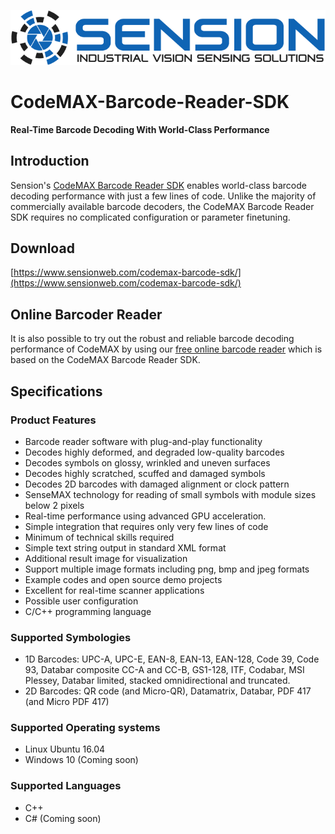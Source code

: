 ![original](images/webpageLogo.png?raw=true)

CodeMAX-Barcode-Reader-SDK
==================
**Real-Time Barcode Decoding With World-Class Performance**

Introduction
----------------
Sension's [CodeMAX Barcode Reader SDK](https://www.sensionweb.com/codemax-barcode-sdk/) enables world-class barcode decoding performance with just a few lines of code. Unlike the majority of commercially available barcode decoders, the CodeMAX Barcode Reader SDK requires no complicated configuration or parameter finetuning. 

Download
-------------
[https://www.sensionweb.com/codemax-barcode-sdk/](https://www.sensionweb.com/codemax-barcode-sdk/) 

Online Barcoder Reader
------------------------------
It is also possible to try out the robust and reliable barcode decoding performance of CodeMAX by using our [free online barcode reader](https://www.sensionweb.com/online-barcode-reader/) which is based on the CodeMAX Barcode Reader SDK.

Specifications
------------------
### Product Features
* Barcode reader software with plug-and-play functionality
* Decodes highly deformed, and degraded low-quality barcodes
* Decodes symbols on glossy, wrinkled and uneven surfaces
* Decodes highly scratched, scuffed and damaged symbols
* Decodes 2D barcodes with damaged alignment or clock pattern
* SenseMAX technology for reading of small symbols with module sizes below 2 pixels
* Real-time performance using advanced GPU acceleration.
* Simple integration that requires only very few lines of code
* Minimum of technical skills required
* Simple text string output in standard XML format
* Additional result image for visualization
* Support multiple image formats including png, bmp and jpeg formats
* Example codes and open source demo projects
* Excellent for real-time scanner applications 
* Possible user configuration
* C/C++ programming language


### Supported Symbologies
* 1D Barcodes: UPC-A, UPC-E, EAN-8, EAN-13, EAN-128, Code 39, Code 93, Databar composite CC-A and CC-B, GS1-128, ITF, Codabar, MSI Plessey, Databar limited, stacked omnidirectional and truncated.
* 2D Barcodes: QR code (and Micro-QR), Datamatrix, Databar, PDF 417 (and Micro PDF 417)

### Supported Operating systems
* Linux Ubuntu 16.04
* Windows 10 (Coming soon)

### Supported Languages
* C++
* C# (Coming soon)
